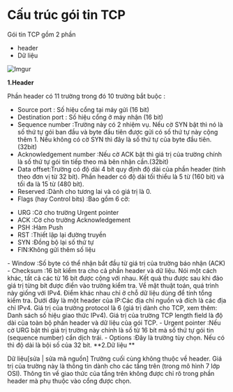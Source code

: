 # Cấu trúc gói tin TCP 

Gói tin TCP gồm 2 phần 
- header
- Dữ liệu 

![Imgur](http://i.imgur.com/95YAaEe.png)

**1.Header**

Phần header có 11 trường trong đó 10 trường bắt buộc :
- Source port : Số hiệu cổng tại máy gửi (16 bit)
- Destination port : Số hiệu cổng ở máy nhận (16 bit)
- Sequence number :Trường này có 2 nhiệm vụ. Nếu cờ SYN bật thì nó là số thứ tự gói ban đầu và byte đầu tiên được gửi có số thứ
tự này cộng thêm 1. Nếu không có cờ SYN thì đây là số thứ tự của byte đầu tiên.(32bit)
- Acknowledgement number :Nếu cờ ACK bật thì giá trị của trường chính là số thứ tự gói tin tiếp theo mà bên nhận cần.(32bit)
- Data offset:Trường có độ dài 4 bít quy định độ dài của phần header (tính theo đơn vị từ 32 bít). Phần header có độ dài tối 
thiểu là 5 từ (160 bit) và tối đa là 15 từ (480 bít).
- Reserved :Dành cho tương lai và có giá trị là 0.
- Flags (hay Control bits) :Bao gồm 6 cờ:
<ul>
<li>URG :Cờ cho trường Urgent pointer
<li>ACK :Cờ cho trường Acknowledgement
<li>PSH :Hàm Push
<li>RST :Thiết lập lại đường truyền
<li>SYN :Đồng bộ lại số thứ tự
<li>FIN:Không gửi thêm số liệu
</ul>
- Window :Số byte có thể nhận bắt đầu từ giá trị của trường báo nhận (ACK)
- Checksum :16 bít kiểm tra cho cả phần header và dữ liệu. Nói một cách khác, tất cả các từ 16 bít được cộng với nhau. 
Kết quả thu được sau khi đảo giá trị từng bít được điền vào trường kiểm tra. Về mặt thuật toán, quá trình này giống với IPv4.
Điểm khác nhau chỉ ở chỗ dữ liệu dùng để tính tổng kiểm tra. Dưới đây là một header của IP:Các địa chỉ nguồn và đích là các
địa chỉ IPv4. Giá trị của trường protocol là 6 (giá trị dành cho TCP, xem thêm: Danh sách số hiệu giao thức IPv4). Giá trị 
của trường TCP length field là độ dài của toàn bộ phần header và dữ liệu của gói TCP.
- Urgent pointer :Nếu cờ URG bật thì giá trị trường này chính là số từ 16 bít mà số thứ tự gói tin (sequence number) cần dịch trái.
- Options :Đây là trường tùy chọn. Nếu có thì độ dài là bội số của 32 bít.
**2.Dữ liệu **

Dữ liệu[sửa | sửa mã nguồn]
Trường cuối cùng không thuộc về header. Giá trị của trường này là thông tin dành cho các tầng trên (trong mô hình 7 lớp OSI).
Thông tin về giao thức của tầng trên không được chỉ rõ trong phần header mà phụ thuộc vào cổng được chọn.

